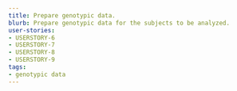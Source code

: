```yaml
---
title: Prepare genotypic data.
blurb: Prepare genotypic data for the subjects to be analyzed.
user-stories:
- USERSTORY-6
- USERSTORY-7
- USERSTORY-8
- USERSTORY-9
tags:
- genotypic data
---
```

